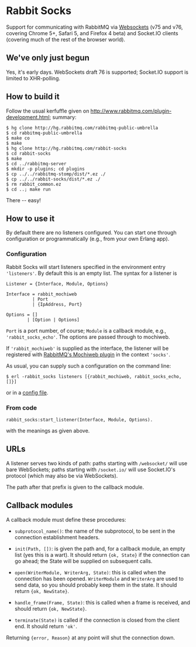 # Rabbit Socks

Support for communicating with RabbitMQ via [Websockets][ws] (v75 and v76,
covering Chrome 5+, Safari 5, and Firefox 4 beta) and Socket.IO
clients (covering much of the rest of the browser world).

## We've only just begun

Yes, it's early days. WebSockets draft 76 is supported; Socket.IO
support is limited to XHR-polling.

## How to build it

Follow the usual kerfuffle given on
<http://www.rabbitmq.com/plugin-development.html>; summary:

    $ hg clone http://hg.rabbitmq.com/rabbitmq-public-umbrella
    $ cd rabbitmq-public-umbrella
    $ make co
    $ make
    $ hg clone http://hg.rabbitmq.com/rabbit-socks
    $ cd rabbit-socks
    $ make
    $ cd ../rabbitmq-server
    $ mkdir -p plugins; cd plugins
    $ cp ../../rabbitmq-stomp/dist/*.ez ./
    $ cp ../../rabbit-socks/dist/*.ez ./
    $ rm rabbit_common.ez
    $ cd ..; make run

There -- easy!

## How to use it

By default there are no listeners configured. You can start one
through configuration or programmatically (e.g., from your own Erlang
app).

### Configuration

Rabbit Socks will start listeners specified in the environment entry
`'listeners'`. By default this is an empty list. The syntax for a
listener is

    Listener = {Interface, Module, Options}

    Interface = rabbit_mochiweb
              | Port
              | {IpAddress, Port}

    Options = []
            | [Option | Options]

`Port` is a port number, of course; `Module` is a callback module,
e.g., `'rabbit_socks_echo'`. The options are passed through to
mochiweb.

If `'rabbit_mochiweb'` is supplied as the interface, the listener will
be registered with [RabbitMQ's Mochiweb
plugin](http://www.rabbitmq.com//mochiweb.html) in the context
`'socks'`.

As usual, you can supply such a configuration on the command line:

    $ erl -rabbit_socks listeners [{rabbit_mochiweb, rabbit_socks_echo, []}]

or in a [config file](http://www.erlang.org/doc/man/config.html).

### From code

    rabbit_socks:start_listener(Interface, Module, Options).

with the meanings as given above.

## URLs

A listener serves two kinds of path: paths starting with `/websocket/`
will use bare WebSockets; paths starting with `/socket.io/` will use
Socket.IO's protocol (which may also be via WebSockets).

The path after that prefix is given to the callback module.

## Callback modules

A callback module must define these procedures:

 - `subprotocol_name()`: the name of the subprotocol, to be sent in
    the connection establishment headers.

 - `init(Path, [])`: is given the path and, for a callback module, an
    empty list (yes this is a wart). It should return `{ok, State}` if
    the connection can go ahead; the State will be supplied on
    subsequent calls.

 - `open(WriterModule, WriterArg, State)`: this is called when the
   connection has been opened. `WriterModule` and `WriterArg` are used
   to send data, so you should probably keep them in the state. It
   should return `{ok, NewState}`.

 - `handle_frame(Frame, State)`: this is called when a frame is
   received, and should return `{ok, NewState}`.

 - `terminate(State)` is called if the connection is closed from the
   client end. It should return `'ok'`.

Returning `{error, Reason}` at any point will shut the connection
down.

[ws]: http://tools.ietf.org/html/draft-hixie-thewebsocketprotocol-76 "WebSockets draft v76"
